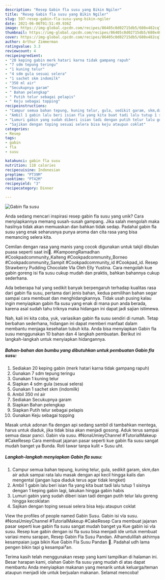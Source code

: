 ```yaml
---
description: "Resep Gabin fla susu yang Bikin Ngiler"
title: "Resep Gabin fla susu yang Bikin Ngiler"
slug: 597-resep-gabin-fla-susu-yang-bikin-ngiler
date: 2021-06-06T01:51:49.936Z
image: https://img-global.cpcdn.com/recipes/86405c0d02715db5/680x482cq70/gabin-fla-susu-foto-resep-utama.jpg
thumbnail: https://img-global.cpcdn.com/recipes/86405c0d02715db5/680x482cq70/gabin-fla-susu-foto-resep-utama.jpg
cover: https://img-global.cpcdn.com/recipes/86405c0d02715db5/680x482cq70/gabin-fla-susu-foto-resep-utama.jpg
author: Arthur Zimmerman
ratingvalue: 3.3
reviewcount: 4
recipeingredient:
- "20 keping gabin merk hatari karna tidak gampang rapuh"
- "7 sdm tepung teringu"
- "1 kuning telur"
- "4 sdm gula sesuai selera"
- "1 sachet skm indomilk"
- "350 ml air"
- "Secukupnya garam"
- " Bahan pelengkap"
- " Putih telur sebagai pelapis"
- " Keju sebagai topping"
recipeinstructions:
- "Campur semua bahan tepung, kuning telur, gula, sedikit garam, skm,dan air aduk sampai rata lalu masak dengan api kecil hingga kalis dan mengental (jangan lupa diaduk terus agar tidak lengket)"
- "Ambil 1 gabin lalu beri isian fla yang kita buat tadi lalu tutup 1 sisinya dengan 1 keping gabin lagi, lakukan hingga gabin habis"
- "Lumuri gabin yang sudah diberi isian tadi dengan putih telur lalu goreng hingga kecoklatan"
- "Sajikan dengan toping sesuai selera bisa keju ataupun coklat"
categories:
- Resep
tags:
- gabin
- fla
- susu

katakunci: gabin fla susu 
nutrition: 118 calories
recipecuisine: Indonesian
preptime: "PT39M"
cooktime: "PT42M"
recipeyield: "3"
recipecategory: Dinner

---
```



![Gabin fla susu](https://img-global.cpcdn.com/recipes/86405c0d02715db5/680x482cq70/gabin-fla-susu-foto-resep-utama.jpg)

Anda sedang mencari inspirasi resep gabin fla susu yang unik? Cara menyiapkannya memang susah-susah gampang. Jika salah mengolah maka hasilnya tidak akan memuaskan dan bahkan tidak sedap. Padahal gabin fla susu yang enak seharusnya punya aroma dan cita rasa yang bisa memancing selera kita.

Cemilan dengan rasa yang manis yang cocok digunakan untuk takjil dibulan puasa seperti saat ini🥰. #KampoengRamadhan #Cookpadcommunity_Kalteng #Cookpadcommunity_Borneo #Cookpadcommunity_Sampit #Cookpadcommunity_id #Cookpad_id. Resep Strawberry Pudding Chocolate Vla Oleh Elly Yustina. Cara mengolah kue gabin goreng isi fla susu cukup mudah dan praktis, bahkan bahannya cukup sederhana.

Ada beberapa hal yang sedikit banyak berpengaruh terhadap kualitas rasa dari gabin fla susu, pertama dari jenis bahan, kedua pemilihan bahan segar sampai cara membuat dan menghidangkannya. Tidak usah pusing kalau ingin menyiapkan gabin fla susu yang enak di mana pun anda berada, karena asal sudah tahu triknya maka hidangan ini dapat jadi sajian istimewa.


Nah, kali ini kita coba, yuk, variasikan gabin fla susu sendiri di rumah. Tetap berbahan sederhana, hidangan ini dapat memberi manfaat dalam membantu menjaga kesehatan tubuh kita. Anda bisa menyiapkan Gabin fla susu menggunakan 10 bahan dan 4 langkah pembuatan. Berikut ini langkah-langkah untuk menyiapkan hidangannya.

<!--inarticleads1-->

##### Bahan-bahan dan bumbu yang dibutuhkan untuk pembuatan Gabin fla susu:

1. Sediakan 20 keping gabin (merk hatari karna tidak gampang rapuh)
1. Gunakan 7 sdm tepung teringu
1. Gunakan 1 kuning telur
1. Siapkan 4 sdm gula (sesuai selera)
1. Gunakan 1 sachet skm (indomilk)
1. Ambil 350 ml air
1. Sediakan Secukupnya garam
1. Siapkan  Bahan pelengkap
1. Siapkan  Putih telur sebagai pelapis
1. Gunakan  Keju sebagai topping


Masak untuk adonan fla dengan api sedang sambil di tambahkan mentega, harus untuk diaduk, jika tidak bisa akan menjadi gosong. Aduk terus sampai semua dasar panci. Gabin vla susu. #NonaUmieyChannel #TutorialMakeup #CakeResep Cara membuat jajanan pasar seperti kue gabin fla susu sangat mudah banget ya Bunda. Roti tawar tanpa kulit • Susu uht. 

<!--inarticleads2-->

##### Langkah-langkah menyiapkan Gabin fla susu:

1. Campur semua bahan tepung, kuning telur, gula, sedikit garam, skm,dan air aduk sampai rata lalu masak dengan api kecil hingga kalis dan mengental (jangan lupa diaduk terus agar tidak lengket)
1. Ambil 1 gabin lalu beri isian fla yang kita buat tadi lalu tutup 1 sisinya dengan 1 keping gabin lagi, lakukan hingga gabin habis
1. Lumuri gabin yang sudah diberi isian tadi dengan putih telur lalu goreng hingga kecoklatan
1. Sajikan dengan toping sesuai selera bisa keju ataupun coklat


View the profiles of people named Gabin Susu. Gabin isi vla susu. #NonaUmieyChannel #TutorialMakeup #CakeResep Cara membuat jajanan pasar seperti kue gabin fla susu sangat mudah banget ya Kue gabin isi vla susu. Resep kue gabin dengan isi fla susu bisa menjadi ide untuk membuat variasi menu sarapan, Resep Gabin Fla Susu Pandan. Alhamdulillah akhirnya kesampaian juga bikin Kue Gabin Fla Susu Pandan 🤗. Padahal udh lama pengen bikin tapi g kesampai²an. 

Terima kasih telah menggunakan resep yang kami tampilkan di halaman ini. Besar harapan kami, olahan Gabin fla susu yang mudah di atas dapat membantu Anda menyiapkan makanan yang menarik untuk keluarga/teman ataupun menjadi ide untuk berjualan makanan. Selamat mencoba!
